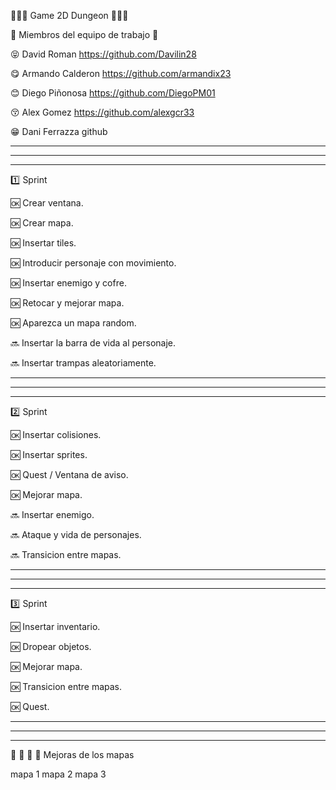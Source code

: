 🔷🔶🔷   Game 2D Dungeon 🔷🔶🔷

👥  Miembros del equipo de trabajo 👥 

😝 David Roman https://github.com/Davilin28

😋 Armando Calderon https://github.com/armandix23

😊 Diego Piñonosa https://github.com/DiegoPM01

😚 Alex Gomez https://github.com/alexgcr33

😁 Dani Ferrazza github


-------------------------------------------------------------------------------------------------------------------------------------
-------------------------------------------------------------------------------------------------------------------------------------
-------------------------------------------------------------------------------------------------------------------------------------

:one: Sprint

🆗 Crear ventana.

🆗 Crear mapa.

🆗 Insertar tiles.

🆗 Introducir personaje con movimiento.

🆗 Insertar enemigo y cofre.

🆗 Retocar y mejorar mapa.

🆗 Aparezca un mapa random.

🔜 Insertar la barra de vida al personaje.

🔜 Insertar trampas aleatoriamente.



-------------------------------------------------------------------------------------------------------------------------------------
-------------------------------------------------------------------------------------------------------------------------------------
-------------------------------------------------------------------------------------------------------------------------------------

:two: Sprint

🆗 Insertar colisiones.

🆗 Insertar sprites.

🆗 Quest / Ventana de aviso.

🆗 Mejorar mapa.

🔜 Insertar enemigo.

🔜 Ataque y vida de personajes.

🔜 Transicion entre mapas.


-------------------------------------------------------------------------------------------------------------------------------------
-------------------------------------------------------------------------------------------------------------------------------------
-------------------------------------------------------------------------------------------------------------------------------------

:three: Sprint

🆗 Insertar inventario.

🆗 Dropear objetos.

🆗 Mejorar mapa.

🆗 Transicion entre mapas.

🆗 Quest.


-------------------------------------------------------------------------------------------------------------------------------------
-------------------------------------------------------------------------------------------------------------------------------------
-------------------------------------------------------------------------------------------------------------------------------------

    
👾  👾  👾  🏹 Mejoras de los mapas

mapa 1 
mapa 2 
mapa 3 

